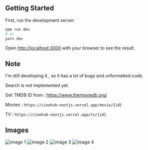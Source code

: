 ## Getting Started

First, run the development server:

```bash
npm run dev
# or
yarn dev
```

Open [http://localhost:3000](http://localhost:3000) with your browser to see the result.

## Note

I'm still developing it , so it has a lot of bugs and unformatted code.

Search is not implemented yet.

Get TMDB ID from : https://www.themoviedb.org/

Movies : ``https://cinehub-nextjs.vercel.app/movie/{id}``

TV : ``https://cinehub-nextjs.vercel.app/tv/{id}``

## Images

![image 1](https://i.imgur.com/eCAlvPI.png)
![image 2](https://i.imgur.com/rfYsONk.png)
![image 3](https://i.imgur.com/UrHFE0E.png)
![image 4](https://i.imgur.com/4NmByPk.png)